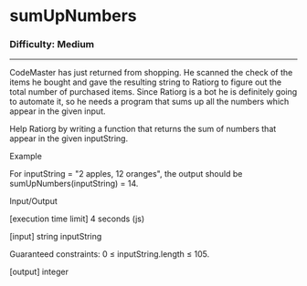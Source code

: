 # sumUpNumbers

### Difficulty: Medium ###

---
CodeMaster has just returned from shopping. He scanned the check of the items he bought and gave the resulting string to Ratiorg to figure out the total number of purchased items. Since Ratiorg is a bot he is definitely going to automate it, so he needs a program that sums up all the numbers which appear in the given input.

Help Ratiorg by writing a function that returns the sum of numbers that appear in the given inputString.

Example

For inputString = "2 apples, 12 oranges", the output should be
sumUpNumbers(inputString) = 14.

Input/Output

[execution time limit] 4 seconds (js)

[input] string inputString

Guaranteed constraints:
0 ≤ inputString.length ≤ 105.

[output] integer